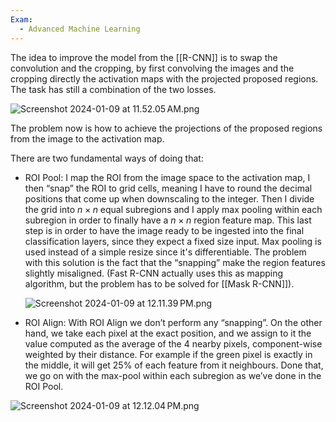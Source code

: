 ```yaml
---
Exam:
  - Advanced Machine Learning
---
```

The idea to improve the model from the [[R-CNN]] is to swap the convolution and the cropping, by first convolving the images and the cropping directly the activation maps with the projected proposed regions. The task has still a combination of the two losses. 

![Screenshot 2024-01-09 at 11.52.05 AM.png](Screenshot_2024-01-09_at_11.52.05_AM.jpeg)

The problem now is how to achieve the projections of the proposed regions from the image to the activation map. 

There are two fundamental ways of doing that:

- ROI Pool: I map the ROI from the image space to the activation map, I then “snap” the ROI to grid cells, meaning I have to round the decimal positions that come up when downscaling to the integer. Then I divide the grid into $n \times n$ equal subregions and I apply max pooling within each subregion in order to finally have a $n \times n$ region feature map. This last step is in order to have the image ready to be ingested into the final classification layers, since they expect a fixed size input. Max pooling is used instead of a simple resize since it's differentiable. The problem with this solution is the fact that the “snapping” make the region features slightly misaligned. (Fast R-CNN actually uses this as mapping algorithm, but the problem has to be solved for [[Mask R-CNN]]).
    
    ![Screenshot 2024-01-09 at 12.11.39 PM.png](Screenshot_2024-01-09_at_12.11.39_PM.jpeg)
    
- ROI Align: With ROI Align we don’t perform any “snapping”. On the other hand, we take each pixel at the exact position, and we assign to it the value computed as the average of the $4$ nearby pixels, component-wise weighted by their distance.
For example if the green pixel is exactly in the middle, it will get $25\%$ of each feature from it neighbours. Done that, we go on with the max-pool within each subregion as we’ve done in the ROI Pool.

![Screenshot 2024-01-09 at 12.12.04 PM.png](Screenshot_2024-01-09_at_12.12.04_PM.jpeg)
